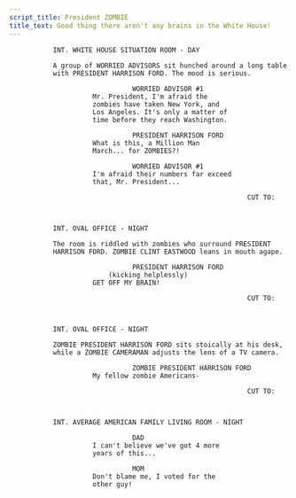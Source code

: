 ```yaml
---
script_title: President ZOMBIE
title_text: Good thing there aren't any brains in the White House!
---
```



               INT. WHITE HOUSE SITUATION ROOM - DAY

               A group of WORRIED ADVISORS sit hunched around a long table
               with PRESIDENT HARRISON FORD. The mood is serious.

                                   WORRIED ADVISOR #1
                         Mr. President, I'm afraid the
                         zombies have taken New York, and
                         Los Angeles. It's only a matter of
                         time before they reach Washington.

                                   PRESIDENT HARRISON FORD
                         What is this, a Million Man
                         March... for ZOMBIES?!

                                   WORRIED ADVISOR #1
                         I'm afraid their numbers far exceed
                         that, Mr. President...

                                                                CUT TO:



               INT. OVAL OFFICE - NIGHT

               The room is riddled with zombies who surround PRESIDENT
               HARRISON FORD. ZOMBIE CLINT EASTWOOD leans in mouth agape.

                                   PRESIDENT HARRISON FORD
                             (kicking helplessly)
                         GET OFF MY BRAIN!

                                                                CUT TO:



               INT. OVAL OFFICE - NIGHT

               ZOMBIE PRESIDENT HARRISON FORD sits stoically at his desk,
               while a ZOMBIE CAMERAMAN adjusts the lens of a TV camera.

                                   ZOMBIE PRESIDENT HARRISON FORD
                         My fellow zombie Americans-

                                                                CUT TO:



               INT. AVERAGE AMERICAN FAMILY LIVING ROOM - NIGHT

                                   DAD
                         I can't believe we've got 4 more
                         years of this...

                                   MOM
                         Don't blame me, I voted for the
                         other guy!
